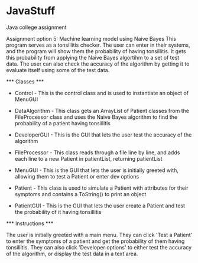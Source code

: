 # JavaStuff
Java college assignment

Assignment option 5: Machine learning model using Naive Bayes
This program serves as a tonsillitis checker. The user can enter in their systems, and the program will show them the probability
of having tonsillitis. It gets this probability from applying the Naive Bayes algortihm to a set of test data. The user can also
check the accuracy of the algorithm by getting it to evaluate itself using some of the test data.

*** Classes ***

* Control - This is the control class and is used to instantiate an object of MenuGUI

* DataAlgorithm - This class gets an ArrayList of Patient classes from the FileProcessor class
  and uses the Naive Bayes algorithm to find the probability of a patient having tonsillitis

* DeveloperGUI - This is the GUI that lets the user test the accuracy of the algorithm

* FileProcessor - This class reads through a file line by line, and adds each line to a new Patient in patientList, returning patientList

* MenuGUI - This is the GUI that lets the user is initially greeted with, allowing them to test a Patient or enter dev options

* Patient - This class is used to simulate a Patient with attributes for their symptoms and contains a ToString() to print an object

* PatientGUI - This is the GUI that lets the user create a Patient and test the probability of it having tonsillitis

*** Instructions ***

The user is initially greeted with a main menu. They can click 'Test a Patient' to enter the symptoms of a patient
and get the probability of them having tonsillitis. They can also click 'Developer options' to either test the
accuracy of the algorithm, or display the test data in a text area.
